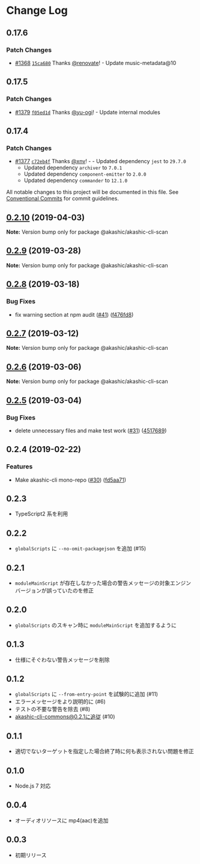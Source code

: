 # Change Log

## 0.17.6

### Patch Changes

- [#1368](https://github.com/akashic-games/akashic-cli/pull/1368) [`15ca680`](https://github.com/akashic-games/akashic-cli/commit/15ca68051da2c979ed4962baf5f20632f4702e27) Thanks [@renovate](https://github.com/apps/renovate)! - Update music-metadata@10

## 0.17.5

### Patch Changes

- [#1379](https://github.com/akashic-games/akashic-cli/pull/1379) [`f05ed1d`](https://github.com/akashic-games/akashic-cli/commit/f05ed1da2a204f816f446d8f57b83011aea8f05b) Thanks [@yu-ogi](https://github.com/yu-ogi)! - Update internal modules

## 0.17.4

### Patch Changes

- [#1377](https://github.com/akashic-games/akashic-cli/pull/1377) [`c72eb4f`](https://github.com/akashic-games/akashic-cli/commit/c72eb4fada26352acec1fe31900551a03cd16cbd) Thanks [@xnv](https://github.com/xnv)! - - Updated dependency `jest` to `29.7.0`
  - Updated dependency `archiver` to `7.0.1`
  - Updated dependency `component-emitter` to `2.0.0`
  - Updated dependency `commander` to `12.1.0`

All notable changes to this project will be documented in this file.
See [Conventional Commits](https://conventionalcommits.org) for commit guidelines.

## [0.2.10](https://github-com-akashic-cli/akashic-games/akashic-cli/compare/@akashic/akashic-cli-scan@0.2.9...@akashic/akashic-cli-scan@0.2.10) (2019-04-03)

**Note:** Version bump only for package @akashic/akashic-cli-scan

## [0.2.9](https://github-com-akashic-cli/akashic-games/akashic-cli/compare/@akashic/akashic-cli-scan@0.2.8...@akashic/akashic-cli-scan@0.2.9) (2019-03-28)

**Note:** Version bump only for package @akashic/akashic-cli-scan

## [0.2.8](https://github-com-akashic-cli/akashic-games/akashic-cli/compare/@akashic/akashic-cli-scan@0.2.7...@akashic/akashic-cli-scan@0.2.8) (2019-03-18)

### Bug Fixes

- fix warning section at npm audit ([#41](https://github-com-akashic-cli/akashic-games/akashic-cli/issues/41)) ([f476fd8](https://github-com-akashic-cli/akashic-games/akashic-cli/commit/f476fd8))

## [0.2.7](https://github-com-akashic-cli/akashic-games/akashic-cli/compare/@akashic/akashic-cli-scan@0.2.6...@akashic/akashic-cli-scan@0.2.7) (2019-03-12)

**Note:** Version bump only for package @akashic/akashic-cli-scan

## [0.2.6](https://github-com-akashic-cli/akashic-games/akashic-cli/compare/@akashic/akashic-cli-scan@0.2.5...@akashic/akashic-cli-scan@0.2.6) (2019-03-06)

**Note:** Version bump only for package @akashic/akashic-cli-scan

## [0.2.5](https://github-com-akashic-cli/akashic-games/akashic-cli/compare/@akashic/akashic-cli-scan@0.2.4...@akashic/akashic-cli-scan@0.2.5) (2019-03-04)

### Bug Fixes

- delete unnecessary files and make test work ([#31](https://github-com-akashic-cli/akashic-games/akashic-cli/issues/31)) ([4517689](https://github-com-akashic-cli/akashic-games/akashic-cli/commit/4517689))

## 0.2.4 (2019-02-22)

### Features

- Make akashic-cli mono-repo ([#30](https://github-com-akashic-cli/akashic-games/akashic-cli/issues/30)) ([fd5aa71](https://github-com-akashic-cli/akashic-games/akashic-cli/commit/fd5aa71))

## 0.2.3

- TypeScript2 系を利用

## 0.2.2

- `globalScripts` に `--no-omit-packagejson` を追加 (#15)

## 0.2.1

- `moduleMainScript` が存在しなかった場合の警告メッセージの対象エンジンバージョンが誤っていたのを修正

## 0.2.0

- `globalScripts` のスキャン時に `moduleMainScript` を追加するように

## 0.1.3

- 仕様にそぐわない警告メッセージを削除

## 0.1.2

- `globalScripts` に `--from-entry-point` を試験的に追加 (#11)
- エラーメッセージをより説明的に (#6)
- テストの不要な警告を除去 (#8)
- akashic-cli-commons@0.2.1に追従 (#10)

## 0.1.1

- 適切でないターゲットを指定した場合終了時に何も表示されない問題を修正

## 0.1.0

- Node.js 7 対応

## 0.0.4

- オーディオリソースに mp4(aac)を追加

## 0.0.3

- 初期リリース
